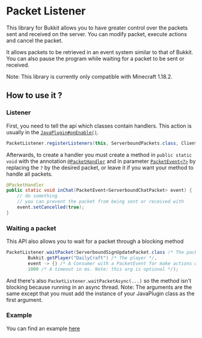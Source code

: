 # Packet Listener

This library for Bukkit allows you to have greater control over the packets sent and received on the server. You can modify
packet, execute actions and cancel the packet.

It allows packets to be retrieved in an event system similar to that of Bukkit. You can also pause the program while
waiting for a packet to be sent or received.

Note: This library is currently only compatible with Minecraft 1.18.2.

## How to use it ?

### Listener

First, you need to tell the api which classes contain handlers. This action is usually in the [`JavaPlugin#onEnable()`](https://hub.spigotmc.org/javadocs/bukkit/org/bukkit/plugin/java/JavaPlugin.html#onEnable()).

```java
PacketListener.registerListeners(this, ServerboundPackets.class, ClientboundPackets.class, ...);
```

Afterwards, to create a handler you must create a method in `public static void` with the annotation [`@PacketHandler`](src/main/java/mc/dailycraft/packetlistener/PacketHandler.java)
and in parameter [`PacketEvent<?>`](src/main/java/mc/dailycraft/packetlistener/PacketEvent.java) by replacing the `?` by the desired packet, or leave it if you want your method to
handle all packets.

```java
@PacketHandler
public static void inChat(PacketEvent<ServerboundChatPacket> event) {
    // do something
    // you can prevent the packet from being sent or received with
    event.setCancelled(true);
}
```

### Waiting a packet

This API also allows you to wait for a packet through a blocking method

```java
PacketListener.waitPacket(ServerboundSignUpdatePacket.class /* The packet class */,
        Bukkit.getPlayer("DailyCraft") /* The player */,
        event -> {} /* A Consumer with a PacketEvent for make actions with the packet */,
        1000 /* A timeout in ms. Note: this arg is optional */);
```

And there's also `PacketListener.waitPacketAsync(...)` so the method isn't blocking because running in an async thread.
Note: The arguments are the same except that you must add the instance of your JavaPlugin class as the first argument.

### Example

You can find an example [here](src/test/java/mc/dailycraft/packetlistener/test)